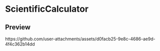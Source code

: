 # ScientificCalculator

<h2>Preview</h2>
https://github.com/user-attachments/assets/d0facb25-9e8c-4686-ae9d-4f4c362b14dd
